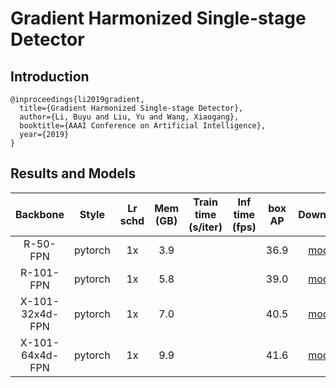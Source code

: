 # Gradient Harmonized Single-stage Detector

## Introduction

```
@inproceedings{li2019gradient,
  title={Gradient Harmonized Single-stage Detector},
  author={Li, Buyu and Liu, Yu and Wang, Xiaogang},
  booktitle={AAAI Conference on Artificial Intelligence},
  year={2019}
}
```

## Results and Models

|    Backbone     |  Style  | Lr schd | Mem (GB) | Train time (s/iter) | Inf time (fps) | box AP | Download |
| :-------------: | :-----: | :-----: | :------: | :-----------------: | :------------: | :----: | :------: |
|    R-50-FPN     | pytorch |   1x    |   3.9    |                     |                |  36.9  | [model](https://open-mmlab.s3.ap-northeast-2.amazonaws.com/mmdetection/models/ghm/retinanet_ghm_r50_fpn_1x_20190608-b9aa5862.pth) |
|    R-101-FPN    | pytorch |   1x    |   5.8    |                     |                |  39.0  | [model](https://open-mmlab.s3.ap-northeast-2.amazonaws.com/mmdetection/models/ghm/retinanet_ghm_r101_fpn_1x_20190608-b885b74a.pth) |
| X-101-32x4d-FPN | pytorch |   1x    |   7.0    |                     |                |  40.5  | [model](https://open-mmlab.s3.ap-northeast-2.amazonaws.com/mmdetection/models/ghm/retinanet_ghm_x101_32x4d_fpn_1x_20190608-ed295d22.pth) |
| X-101-64x4d-FPN | pytorch |   1x    |   9.9    |                     |                |  41.6  | [model](https://open-mmlab.s3.ap-northeast-2.amazonaws.com/mmdetection/models/ghm/retinanet_ghm_x101_64x4d_fpn_1x_20190608-7f2037ce.pth) |